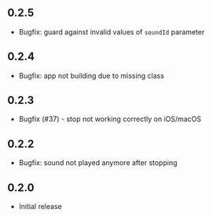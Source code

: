 ## 0.2.5
* Bugfix: guard against invalid values of `soundId` parameter

## 0.2.4
* Bugfix: app not building due to missing class

## 0.2.3
* Bugfix (#37) - stop not working correctly on iOS/macOS

## 0.2.2
* Bugfix: sound not played anymore after stopping

## 0.2.0

* Initial release
